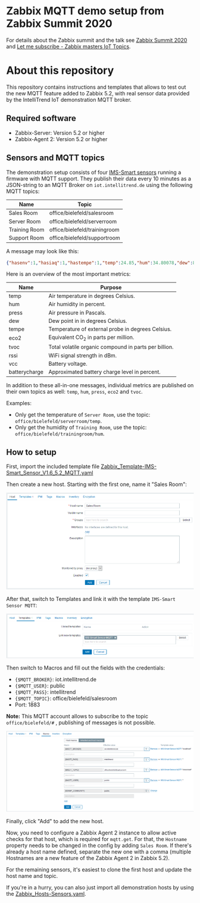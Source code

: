 # Zabbix MQTT demo setup from Zabbix Summit 2020

For details about the Zabbix summit and the talk see [Zabbix Summit 2020](https://www.zabbix.com/events/zabbix_summit_2020) and [Let me subscribe - Zabbix masters IoT Topics](https://www.zabbix.com/events/zabbix_summit_2020_agenda#day1_10:50).

# About this repository

This repository contains instructions and templates that allows to test out the new MQTT feature added to Zabbix 5.2, with real sensor data provided by the IntelliTrend IoT demonstration MQTT broker.

## Required software

* Zabbix-Server: Version 5.2 or higher
* Zabbix-Agent 2: Version 5.2 or higher

## Sensors and MQTT topics

The demonstration setup consists of four [IMS-Smart sensors](https://www.intellitrend.de/cms/en/intellimon/ims-smart-sensors/5/ims-smart-zabbix-sensor) running a firmware with MQTT support. They publish their data every 10 minutes as a JSON-string to an MQTT Broker on `iot.intellitrend.de` using the following MQTT topics:

| Name          | Topic                         |
| ------------- | ----------------------------- |
| Sales Room    | office/bielefeld/salesroom    |
| Server Room   | office/bielefeld/serverroom   |
| Training Room | office/bielefeld/trainingroom |
| Support Room  | office/bielefeld/supportroom  |

A message may look like this:

```json
{"hasenv":1,"hasiaq":1,"hastempe":1,"temp":24.85,"hum":34.80078,"dew":8.701145,"press":100361.3,"tempe":25,"eco2":401,"tvoc":0,"rssi":-70,"vcc":4.016938,"batterycharge":87,"serial":"603E9BC40A24","version":"1.5.0","enverror":0,"iaqerror":0,"iaqerrorstatus":0,"iaqheatingtime":1200,"iaqbaseline":42088,"iaqdisabled":0,"tempeerror":0,"sfails":0,"wfails":0,"cfails":0,"tfails":0,"wctime":3.381,"sctime":0.084,"rreason":5,"wareason":4,"interval":10,"location":"Server Room","contact":"IntelliTrend Monitoring Team","geolatitude":"52.013798","geolongitude":"8.565642","devicetype":"IMS-Smart","otaconfigstatus":0,"otaconfiginterval":24,"otafwstatus":0,"otafwinterval":168}
```

Here is an overview of the most important metrics:

| Name          | Purpose                                               |
| ------------- | ----------------------------------------------------- |
| temp          | Air temperature in degrees Celsius.                   |
| hum           | Air humidity in percent.                              |
| press         | Air pressure in Pascals.                              |
| dew           | Dew point in in degrees Celsius.                      |
| tempe         | Temperature of external probe in degrees Celsius.     |
| eco2          | Equivalent CO<sub>2</sub> in parts per million.       |
| tvoc          | Total volatile organic compound in parts per billion. |
| rssi          | WiFi signal strength in dBm.                          |
| vcc           | Battery voltage.                                      |
| batterycharge | Approximated battery charge level in percent.         |

In addition to these all-in-one messages, individual metrics are published on their own topics as well: `temp`, `hum`, `press`, `eco2` and `tvoc`.

Examples: 

- Only get the temperature of `Server Room`, use the topic: `  office/bielefeld/serverroom/temp`.
- Only get the humidity of `Training Room`, use the topic: `  office/bielefeld/trainingroom/hum`.

## How to setup

First, import the included template file [Zabbix_Template-IMS-Smart_Sensor_V1.6_5.2_MQTT.yaml](templates/Zabbix_Template-IMS-Smart_Sensor_V1.6_5.2_MQTT.yaml) 

Then create a new host. Starting with the first one, name it "Sales Room":

![image-20201012154950792](images/image-20201012154950792.png)

After that, switch to Templates and link it with the template `IMS-Smart Sensor MQTT`:

![image-20201012155048602](images/image-20201012155048602.png)

Then switch to Macros and fill out the fields with the credentials:

- `{$MQTT_BROKER}`: iot.intellitrend.de
- `{$MQTT_USER}`: public
- `{$MQTT_PASS}`: intellitrend
- `{$MQTT_TOPIC}`: office/bielefeld/salesroom
- Port: 1883

**Note:** This MQTT account allows to subscribe to the topic `office/bielefeld/#` , publishing of messages is not possible.

![image-20201012155912184](images/image-20201012155912184.png)

Finally, click "Add" to add the new host.

Now, you need to configure a Zabbix Agent 2 instance to allow active checks for that host, which is required for `mqtt.get`. For that, the `Hostname` property needs to be changed in the config by adding `Sales Room`. If there's already a host name defined, separate the new one with a comma (multiple Hostnames are a new feature of the Zabbix Agent 2 in Zabbix 5.2).

For the remaining sensors, it's easiest to clone the first host and update the host name and topic.

If you're in a hurry, you can also just import all demonstration hosts by using the [Zabbix_Hosts-Sensors.yaml](templates/Zabbix_Hosts-Sensors.yaml).

